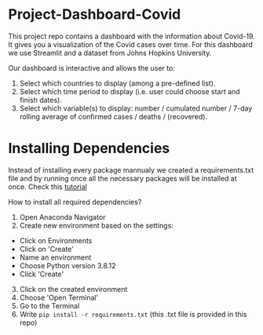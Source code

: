 # Project-Dashboard-Covid

This project repo contains a dashboard with the information about Covid-19. It gives you a visualization of the Covid cases over time. 
For this dashboard we use Streamlit and a dataset from Johns Hopkins University. 

Our dashboard is interactive and allows the user to:
1. Select which countries to display (among a pre-defined list).
2. Select which time period to display (i.e. user could choose start and finish dates).
3. Select which variable(s) to display: number / cumulated number / 7-day rolling average of confirmed cases / deaths / (recovered).

# Installing Dependencies

Instead of installing every package mannualy we created a requirements.txt file and by running once all the necessary packages will be installed at once.
Check this [tutorial](https://docs.streamlit.io/streamlit-cloud/get-started/deploy-an-app/app-dependencies)

How to install all required dependencies?

1. Open Anaconda Navigator
2. Create new environment based on the settings:
  - Click on Environments
  - Click on 'Create'
  - Name an environment
  - Choose Python version 3.8.12
  - Click 'Create'
3. Click on the created environment
4. Choose 'Open Terminal'
5. Go to the Terminal
6. Write `pip install -r requirements.txt` (this .txt file is provided in this repo)
